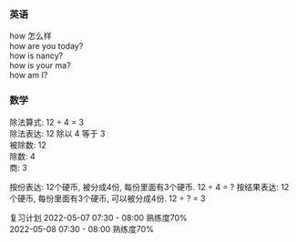 ### 英语
how        怎么样  
           how are you today?  
           how is nancy?  
           how is your ma?   
           how am I?


### 数学
除法算式: 12 ÷ 4 = 3   
除法表达: 12 除以 4 等于 3   
被除数: 12   
除数: 4  
商: 3   

按份表达: 12个硬币, 被分成4份, 每份里面有3个硬币.         12 ÷ 4 = ?
按结果表达: 12个硬币, 每份里面有3个硬币, 可以被分成4份.    12 ÷ ? = 3



复习计划
2022-05-07 07:30 - 08:00     熟练度70%      
2022-05-08 07:30 - 08:00     熟练度70%       